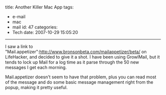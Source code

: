 title: Another Killer Mac App
tags:
  - e-mail
  - mac
  - mail
id: 47
categories:
  - Tech
date: 2007-10-29 15:05:20
---

I saw a link to "Mail.appetizer":http://www.bronsonbeta.com/mailappetizer/beta/ on LifeHacker, and decided to give it a shot. I have been using GrowlMail, but it tends to lock up Mail for a log time as it parse through the 50 new messages I get each morning.

Mail.appetizer doesn't seem to have that problem, plus you can read most of the message and do some basic message management right from the popup, making it pretty useful.
